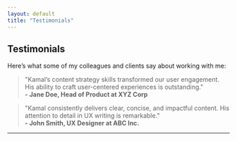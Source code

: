 ```yaml
---
layout: default
title: "Testimonials"
---
```


## Testimonials

Here’s what some of my colleagues and clients say about working with me:

> "Kamal’s content strategy skills transformed our user engagement. His ability to craft user-centered experiences is outstanding."  
**- Jane Doe, Head of Product at XYZ Corp**

> "Kamal consistently delivers clear, concise, and impactful content. His attention to detail in UX writing is remarkable."  
**- John Smith, UX Designer at ABC Inc.**

---

